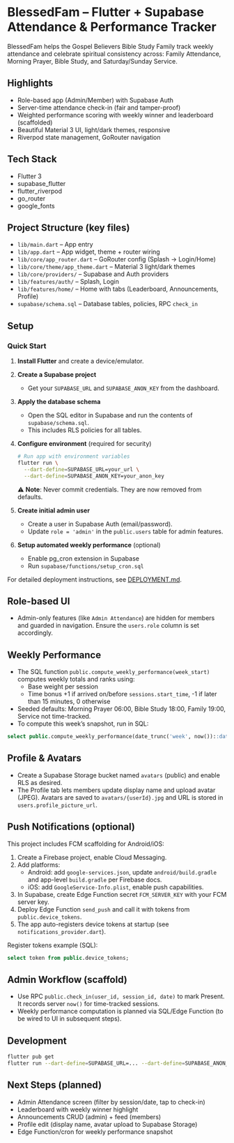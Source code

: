 # BlessedFam – Flutter + Supabase Attendance & Performance Tracker

BlessedFam helps the Gospel Believers Bible Study Family track weekly attendance and celebrate spiritual consistency across: Family Attendance, Morning Prayer, Bible Study, and Saturday/Sunday Service.

## Highlights
- Role-based app (Admin/Member) with Supabase Auth
- Server-time attendance check-in (fair and tamper-proof)
- Weighted performance scoring with weekly winner and leaderboard (scaffolded)
- Beautiful Material 3 UI, light/dark themes, responsive
- Riverpod state management, GoRouter navigation

## Tech Stack
- Flutter 3
- supabase_flutter
- flutter_riverpod
- go_router
- google_fonts

## Project Structure (key files)
- `lib/main.dart` – App entry
- `lib/app.dart` – App widget, theme + router wiring
- `lib/core/app_router.dart` – GoRouter config (Splash → Login/Home)
- `lib/core/theme/app_theme.dart` – Material 3 light/dark themes
- `lib/core/providers/` – Supabase and Auth providers
- `lib/features/auth/` – Splash, Login
- `lib/features/home/` – Home with tabs (Leaderboard, Announcements, Profile)
- `supabase/schema.sql` – Database tables, policies, RPC `check_in`

## Setup

### Quick Start

1) **Install Flutter** and create a device/emulator.

2) **Create a Supabase project**
   - Get your `SUPABASE_URL` and `SUPABASE_ANON_KEY` from the dashboard.

3) **Apply the database schema**
   - Open the SQL editor in Supabase and run the contents of `supabase/schema.sql`.
   - This includes RLS policies for all tables.

4) **Configure environment** (required for security)
   ```bash
   # Run app with environment variables
   flutter run \
     --dart-define=SUPABASE_URL=your_url \
     --dart-define=SUPABASE_ANON_KEY=your_anon_key
   ```
   
   ⚠️ **Note**: Never commit credentials. They are now removed from defaults.

5) **Create initial admin user**
   - Create a user in Supabase Auth (email/password).
   - Update `role = 'admin'` in the `public.users` table for admin features.

6) **Setup automated weekly performance** (optional)
   - Enable pg_cron extension in Supabase
   - Run `supabase/functions/setup_cron.sql`

For detailed deployment instructions, see [DEPLOYMENT.md](DEPLOYMENT.md).

## Role-based UI
- Admin-only features (like `Admin Attendance`) are hidden for members and guarded in navigation. Ensure the `users.role` column is set accordingly.

## Weekly Performance
- The SQL function `public.compute_weekly_performance(week_start)` computes weekly totals and ranks using:
  - Base weight per session
  - Time bonus +1 if arrived on/before `sessions.start_time`, -1 if later than 15 minutes, 0 otherwise
- Seeded defaults: Morning Prayer 06:00, Bible Study 18:00, Family 19:00, Service not time-tracked.
- To compute this week’s snapshot, run in SQL:
```sql
select public.compute_weekly_performance(date_trunc('week', now())::date);
```

## Profile & Avatars
- Create a Supabase Storage bucket named `avatars` (public) and enable RLS as desired.
- The Profile tab lets members update display name and upload avatar (JPEG). Avatars are saved to `avatars/{userId}.jpg` and URL is stored in `users.profile_picture_url`.

## Push Notifications (optional)
This project includes FCM scaffolding for Android/iOS:
1) Create a Firebase project, enable Cloud Messaging.
2) Add platforms:
   - Android: add `google-services.json`, update `android/build.gradle` and app-level `build.gradle` per Firebase docs.
   - iOS: add `GoogleService-Info.plist`, enable push capabilities.
3) In Supabase, create Edge Function secret `FCM_SERVER_KEY` with your FCM server key.
4) Deploy Edge Function `send_push` and call it with tokens from `public.device_tokens`.
5) The app auto-registers device tokens at startup (see `notifications_provider.dart`).

Register tokens example (SQL):
```sql
select token from public.device_tokens;
```


## Admin Workflow (scaffold)
- Use RPC `public.check_in(user_id, session_id, date)` to mark Present. It records server `now()` for time-tracked sessions.
- Weekly performance computation is planned via SQL/Edge Function (to be wired to UI in subsequent steps).

## Development
```bash
flutter pub get
flutter run --dart-define=SUPABASE_URL=... --dart-define=SUPABASE_ANON_KEY=...
```

## Next Steps (planned)
- Admin Attendance screen (filter by session/date, tap to check-in)
- Leaderboard with weekly winner highlight
- Announcements CRUD (admin) + feed (members)
- Profile edit (display name, avatar upload to Supabase Storage)
- Edge Function/cron for weekly performance snapshot
